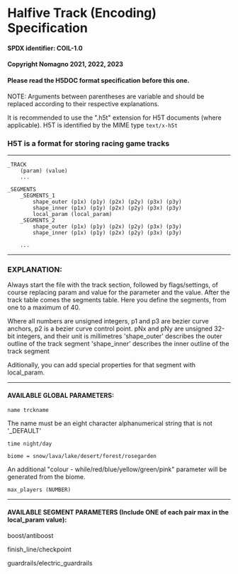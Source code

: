 # Halfive Track (Encoding) Specification

#### SPDX identifier: COIL-1.0
#### Copyright Nomagno 2021, 2022, 2023
#### Please read the H5DOC format specification before this one.
NOTE: Arguments between parentheses are variable and should be replaced according to their respective explanations.

It is recommended to use the ".h5t" extension for H5T documents (where applicable).
H5T is identified by the MIME type `text/x-h5t`

### H5T is a format for storing racing game tracks
***
```
_TRACK
	(param) (value)
	...

_SEGMENTS
	_SEGMENTS_1
		shape_outer (p1x) (p1y) (p2x) (p2y) (p3x) (p3y)
		shape_inner (p1x) (p1y) (p2x) (p2y) (p3x) (p3y)
		local_param (local_param)
	_SEGMENTS_2
		shape_outer (p1x) (p1y) (p2x) (p2y) (p3x) (p3y)
		shape_inner (p1x) (p1y) (p2x) (p2y) (p3x) (p3y)

	...
```
***

### EXPLANATION:

Always start the file with the track section, followed by flags/settings, of course replacing param and value for the parameter and the value.
After the track table comes the segments table. Here you define the segments, from one to a maximum of 40.

Where all numbers are unsigned integers, p1 and p3 are bezier curve anchors, p2 is a bezier curve control point.
pNx and pNy are unsigned 32-bit integers, and their unit is millimetres
'shape_outer' describes the outer outline of the track segment
'shape_inner' describes the inner outline of the track segment

Aditionally, you can add special properties for that segment with local_param.


***

#### AVAILABLE GLOBAL PARAMETERS:

`name trckname`

The name must be an eight character alphanumerical string that is not '_DEFAULT'

`time night/day`

`biome = snow/lava/lake/desert/forest/rosegarden`

An additional "colour - while/red/blue/yellow/green/pink" parameter will be generated from the biome.

`max_players (NUMBER)`


***

#### AVAILABLE SEGMENT PARAMETERS (Include ONE of each pair max in the local_param value):


boost/antiboost

finish_line/checkpoint

guardrails/electric_guardrails
